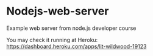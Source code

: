# Nodejs-web-server
Example web server from node.js developer course

You may check it running at Heroku: https://dashboard.heroku.com/apps/lit-wildwood-19123
